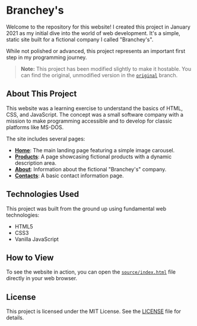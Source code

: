 # Branchey's

Welcome to the repository for this website! I created this project in January 2021 as my initial dive into the world of web development. It's a simple, static site built for a fictional company I called "Branchey's".

While not polished or advanced, this project represents an important first step in my programming journey.

> **Note:** This project has been modified slightly to make it hostable. You can find the original, unmodified version in the [`original`](https://github.com/branislavjuhaas/brancheys/tree/original) branch.

## About This Project

This website was a learning exercise to understand the basics of HTML, CSS, and JavaScript. The concept was a small software company with a mission to make programming accessible and to develop for classic platforms like MS-DOS.

The site includes several pages:

- **[Home](source/index.html)**: The main landing page featuring a simple image carousel.
- **[Products](source/subpages/products.html)**: A page showcasing fictional products with a dynamic description area.
- **[About](source/subpages/about.html)**: Information about the fictional "Branchey's" company.
- **[Contacts](source/subpages/contacts.html)**: A basic contact information page.

## Technologies Used

This project was built from the ground up using fundamental web technologies:

- HTML5
- CSS3
- Vanilla JavaScript

## How to View

To see the website in action, you can open the [`source/index.html`](source/index.html) file directly in your web browser.

## License

This project is licensed under the MIT License. See the [LICENSE](LICENSE) file for details.

